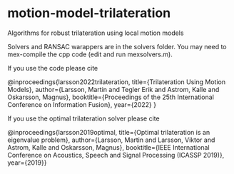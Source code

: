 # motion-model-trilateration
Algorithms for robust trilateration using local motion models

Solvers and RANSAC warappers are in the solvers folder. You may need to mex-compile the cpp code (edit and run mexsolvers.m).

If you use the code please cite 

@inproceedings{larsson2022trilateration, title={Trilateration Using Motion Models}, author={Larsson, Martin and Tegler Erik and Astrom, Kalle and Oskarsson, Magnus}, booktitle={Proceedings of the 25th International Conference on Information Fusion}, year={2022} }

If you use the optimal trilateration solver please cite 

@inproceedings{larsson2019optimal,
  title={Optimal trilateration is an eigenvalue problem},
  author={Larsson, Martin and Larsson, Viktor and Astrom, Kalle and Oskarsson, Magnus},
  booktitle={IEEE International Conference on Acoustics, Speech and Signal Processing (ICASSP 2019)}, 
  year={2019}}

